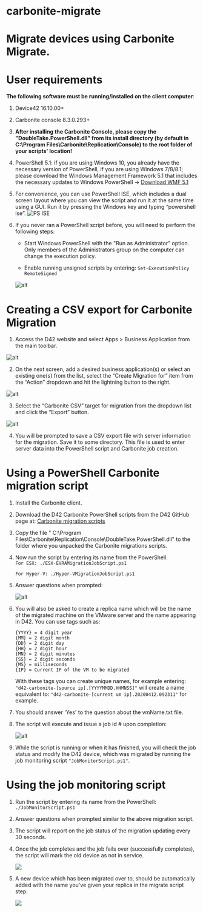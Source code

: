 carbonite-migrate
=================

# Migrate devices using Carbonite Migrate.
 
User requirements
=================

**The following software must be running/installed on the client computer**:

1.  Device42 16.10.00+

2.  Carbonite console 8.3.0.293+

3.  **After installing the Carbonite Console, please copy the
    "DoubleTake.PowerShell.dll" from its install directory (by default in
    C:\\Program Files\\Carbonite\\Replication\\Console) to the root folder of
    your scripts' location!**

4.  PowerShell 5.1: if you are using Windows 10, you already have the necessary
    version of PowerShell, if you are using Windows 7/8/8.1; please download the
    Windows Management Framework 5.1 that includes the necessary updates to
    Windows PowerShell -\> [Download WMF
    5.1](https://www.microsoft.com/en-us/download/details.aspx?id=54616)

5.   For convenience, you can use PowerShell ISE, which includes a dual screen
    layout where you can view the script and run it at the same time using a
    GUI. Run it by pressing the Windows key and typing “powershell ise”.
    ![PS ISE](https://s3.amazonaws.com/device42/carbonite-migrate/uFcC013.png)

6.  If you never ran a PowerShell script before, you will need to perform the
    following steps:

    -   Start Windows PowerShell with the "Run as Administrator" option. Only
        members of the Administrators group on the computer can change the
        execution policy.

    -   Enable running unsigned scripts by entering: `Set-ExecutionPolicy
        RemoteSigned`

    ![alt](https://s3.amazonaws.com/device42/carbonite-migrate/WqSTevh.png)

Creating a CSV export for Carbonite Migration
=============================================

1.  Access the D42 website and select Apps \> Business Application from the main
    toolbar.

![alt](https://s3.amazonaws.com/device42/carbonite-migrate/3lv9tKf.jpg)

2.  On the next screen, add a desired business application(s) or select an existing
    one(s) from the list, select the “Create Migration for” item from the “Action”
    dropdown and hit the lightning button to the right.

![alt](https://s3.amazonaws.com/device42/carbonite-migrate/Fr4uHmV.jpg)

3.  Select the “Carbonite CSV” target for migration from the dropdown list and
    click the “Export” button.

![alt](https://s3.amazonaws.com/device42/carbonite-migrate/mCa2TeG.jpg)

4.  You will be prompted to save a CSV export file with server information for
    the migration. Save it to some directory. This file is used to enter server
    data into the PowerShell script and Carbonite job creation. 

# Using a PowerShell Carbonite migration script

1.  Install the Carbonite client.

2.  Download the D42 Carbonite PowerShell scripts from the D42 GitHub page at:
    [Carbonite migration scripts](https://github.com/device42/carbonite-migrate)

3.  Copy the file " C:\\Program
    Files\\Carbonite\\Replication\\Console\\DoubleTake.PowerShell.dll" to the
    folder where you unpacked the Carbonite migrations scripts.

4.  Now run the script by entering its name from the PowerShell:    
    `For ESX: ./ESX-EVRAMigrationJobScript.ps1`

    `For Hyper-V: ./Hyper-VMigrationJobScript.ps1`

5.  Answer questions when prompted:

    ![alt](https://s3.amazonaws.com/device42/carbonite-migrate/fkFYfdU.png)

6.  You will also be asked to create a replica name which will be the name of
    the migrated machine on the VMware server and the name appearing in D42. You
    can use tags such as:

    ~~~~~~~~~~~~~~~~~~~~~~~~~~~~~~~~~~~~~~~~~~~~~~~~~~~~~~~~~~~~~~~~~~~~~~~~~~~~
    {YYYY} = 4 digit year  
    {MM} = 2 digit month  
    {DD} = 2 digit day  
    {HH} = 2 digit hour
    {MN} = 2 digit minutes
    {SS} = 2 digit seconds
    {MS} = milliseconds
    {IP} = Current IP of the VM to be migrated
    ~~~~~~~~~~~~~~~~~~~~~~~~~~~~~~~~~~~~~~~~~~~~~~~~~~~~~~~~~~~~~~~~~~~~~~~~~~~~

    With these tags you can create unique names, for example entering:
    `"d42-carbonite-[source ip].[YYYYMMDD.HHMNSS]"` will create a name
    equivalent to: `"d42-carbonite-[current vm ip].20200412.092311"` for
    example.

7.  You should answer 'Yes' to the question about the vmName.txt file.

8.  The script will execute and issue a job id \# upon completion:

    ![alt](https://s3.amazonaws.com/device42/carbonite-migrate/5JVARpn.png)

9.  While the script is running or when it has finished, you will check the job
    status and modify the D42 device, which was migrated by running the job
    monitoring script `"JobMonitorScript.ps1"`.

Using the job monitoring script
===============================

1.  Run the script by entering its name from the PowerShell:
    `./JobMonitorScript.ps1`

2.  Answer questions when prompted similar to the above migration script.

3.  The script will report on the job status of the migration updating every 30
    seconds.

4.  Once the job completes and the job fails over (successfully completes), the
    script will mark the old device as not in service.

    ![](https://s3.amazonaws.com/device42/carbonite-migrate/4LLMFCE.png)

5.  A new device which has been migrated over to, should be automatically added
    with the name you’ve given your replica in the migrate script step:

    ![](https://s3.amazonaws.com/device42/carbonite-migrate/kzsKrDo.png)
